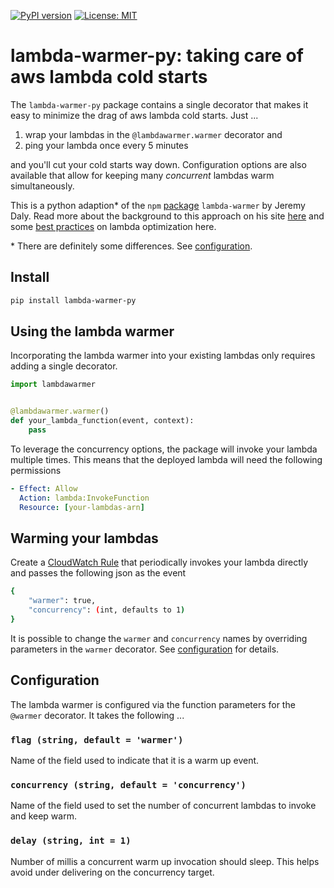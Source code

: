 [![PyPI version](https://badge.fury.io/py/lambda-warmer-py.svg)](https://badge.fury.io/py/lambda-warmer-py)
[![License: MIT](https://img.shields.io/badge/License-MIT-yellow.svg)](https://opensource.org/licenses/MIT)

# lambda-warmer-py: taking care of aws lambda cold starts
The `lambda-warmer-py` package contains a single decorator that makes it easy to minimize the drag of aws lambda cold 
starts. Just ...

  1. wrap your lambdas in the `@lambdawarmer.warmer` decorator and
  2. ping your lambda once every 5 minutes

and you'll cut your cold starts way down. Configuration options are also available that allow for keeping many *concurrent*
lambdas warm simultaneously.

This is a python adaption* of the `npm` [package](https://github.com/jeremydaly/lambda-warmer) `lambda-warmer` by 
Jeremy Daly. Read more about the background to this approach on his site [here](https://www.jeremydaly.com/lambda-warmer-optimize-aws-lambda-function-cold-starts/)
and some [best practices](https://www.jeremydaly.com/15-key-takeaways-from-the-serverless-talk-at-aws-startup-day/) on 
lambda optimization here.

\* There are definitely some differences. See [configuration](#configuration).
  

## Install

```bash
pip install lambda-warmer-py
```

## Using the lambda warmer
Incorporating the lambda warmer into your existing lambdas only requires adding a single decorator.
```python
import lambdawarmer


@lambdawarmer.warmer()
def your_lambda_function(event, context):
    pass
```

To leverage the concurrency options, the package will invoke your lambda multiple times. This means that the deployed
lambda will need the following permissions
```yaml
- Effect: Allow
  Action: lambda:InvokeFunction
  Resource: [your-lambdas-arn]
```

## Warming your lambdas
Create a [CloudWatch Rule](https://docs.aws.amazon.com/AmazonCloudWatch/latest/events/RunLambdaSchedule.html) that 
periodically invokes your lambda directly and passes the following json as the event
```bash
{
    "warmer": true,
    "concurrency": (int, defaults to 1)
}
```
It is possible to change the `warmer` and `concurrency` names by overriding parameters in the `warmer` decorator. See
[configuration](#configuration) for details.

## Configuration
The lambda warmer is configured via the function parameters for the `@warmer` decorator. It takes the following ...

### `flag (string, default = 'warmer')`
Name of the field used to indicate that it is a warm up event.

### `concurrency (string, default = 'concurrency')`
Name of the field used to set the number of concurrent lambdas to invoke and keep warm.

### `delay (string, int = 1)`
Number of millis a concurrent warm up invocation should sleep. This helps avoid under delivering on
  the concurrency target.
